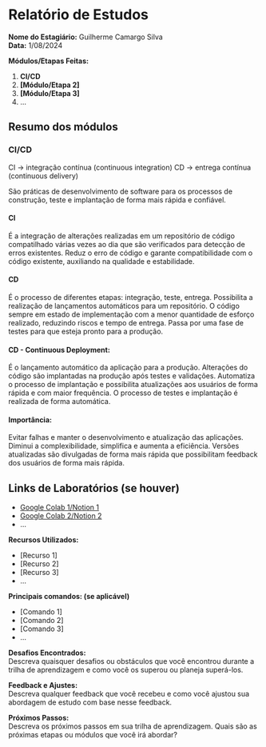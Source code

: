 # Relatório de Estudos

**Nome do Estagiário:** Guilherme Camargo Silva  
**Data:** 1/08/2024

**Módulos/Etapas Feitas:**  
1. **CI/CD**
2. **[Módulo/Etapa 2]**
3. **[Módulo/Etapa 3]** 
4. ...

## Resumo dos módulos 

### CI/CD

CI -> integração contínua (continuous integration)
CD -> entrega contínua (continuous delivery)

São práticas de desenvolvimento de software para os processos de construção, teste e implantação de forma mais rápida e confiável.

#### CI

É a integração de alterações realizadas em um repositório de código compatilhado várias vezes ao dia que são verificados para detecção de erros existentes. Reduz o erro de código e garante compatibilidade com o código existente, auxiliando na qualidade e estabilidade.

#### CD

É o processo de diferentes etapas: integração, teste, entrega. Possibilita a realização de lançamentos automáticos para um repositório. O código sempre em estado de implementação com a menor quantidade de esforço realizado, reduzindo riscos e tempo de entrega. Passa por uma fase de testes para que esteja pronto para a produção.

#### CD - Continuous Deployment:

É o lançamento automático da aplicação para a produção. Alterações do código são implantadas na produção após testes e validações. Automatiza o processo de implantação e possibilita atualizações aos usuários de forma rápida e com maior frequência. O processo de testes e implantação é realizada de forma automática.

#### Importância:

Evitar falhas e manter o desenvolvimento e atualização das aplicações. Diminui a complexibilidade, simplifica e aumenta a eficiência. Versões atualizadas são divulgadas de forma mais rápida que possibilitam feedback dos usuários de forma mais rápida.

## Links de Laboratórios (se houver)

- [Google Colab 1/Notion 1](URL_do_Lab_1)
- [Google Colab 2/Notion 2](URL_do_Lab_2)
- ...

**Recursos Utilizados:**  
- [Recurso 1]
- [Recurso 2]
- [Recurso 3]
- ...

**Principais comandos: (se aplicável)**  
- [Comando 1]
- [Comando 2]
- [Comando 3]
- ...

**Desafios Encontrados:**  
Descreva quaisquer desafios ou obstáculos que você encontrou durante a trilha de aprendizagem e como você os superou ou planeja superá-los.

**Feedback e Ajustes:**  
Descreva qualquer feedback que você recebeu e como você ajustou sua abordagem de estudo com base nesse feedback.

**Próximos Passos:**  
Descreva os próximos passos em sua trilha de aprendizagem. Quais são as próximas etapas ou módulos que você irá abordar?